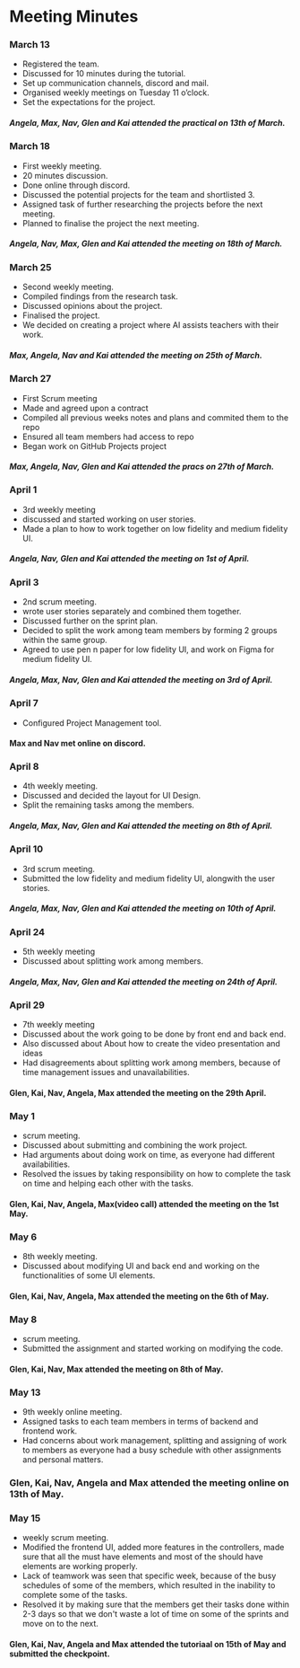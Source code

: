 # Meeting Minutes

### March 13
- Registered the team.
- Discussed for 10 minutes during the tutorial.
- Set up communication channels, discord and mail.
- Organised weekly meetings on Tuesday 11 o’clock.
- Set the expectations for the project.
##### Angela, Max, Nav, Glen and Kai attended the practical on 13th of March.

### March 18
- First weekly meeting.
- 20 minutes discussion.
- Done online through discord.
- Discussed the potential projects for the team and shortlisted 3.
- Assigned task of further researching the projects before the next meeting.
- Planned to finalise the project the next meeting.
##### Angela, Nav, Max, Glen and Kai attended the meeting on 18th of March.
### March 25
- Second weekly meeting.
- Compiled findings from the research task.
- Discussed opinions about the project.
- Finalised the project.
- We decided on creating a project where AI assists teachers with their work.
##### Max, Angela, Nav and Kai attended the meeting on 25th of March.
### March 27
- First Scrum meeting
- Made and agreed upon a contract
- Compiled all previous weeks notes and plans and commited them to the repo
- Ensured all team members had access to repo
- Began work on GitHub Projects project
##### Max, Angela, Nav, Glen and Kai attended the pracs on 27th of March.

### April 1     
- 3rd weekly meeting
- discussed and started working on user stories.
- Made a plan to how to work together on low fidelity and medium fidelity UI.
##### Angela, Nav, Glen and Kai attended the meeting on 1st of April.

### April 3
- 2nd scrum meeting.
- wrote user stories separately and combined them together.
- Discussed further on the sprint plan.
- Decided to split the work among team members by forming 2 groups within the same group.
- Agreed to use pen n paper for low fidelity UI, and work on Figma for medium fidelity UI.
##### Angela, Max, Nav, Glen and Kai attended the meeting on 3rd of April.

### April 7
- Configured Project Management tool.
#### Max and Nav met online on discord.

### April 8
- 4th weekly meeting.
- Discussed and decided the layout for UI Design.
- Split the remaining tasks among the members.
##### Angela, Max, Nav, Glen and Kai attended the meeting on 8th of April.

### April 10
- 3rd scrum meeting.
- Submitted the low fidelity and medium fidelity UI, alongwith the user stories.
##### Angela, Max, Nav, Glen and Kai attended the meeting on 10th of April.

### April 24
- 5th weekly meeting
- Discussed about splitting work among members.
##### Angela, Max, Nav, Glen and Kai attended the meeting on 24th of April.
  
### April 29
- 7th weekly meeting
- Discussed about the work going to be done by front end and back end.
- Also discussed about About how to create the video presentation and ideas
- Had disagreements about splitting work among members, because of time management issues and unavailabilities.
#### Glen, Kai, Nav, Angela, Max attended the meeting on the 29th April.

### May 1
- scrum meeting.
- Discussed about submitting and combining the work project.
- Had arguments about doing work on time, as everyone had different availabilities.
- Resolved the issues by taking responsibility on how to complete the task on time and helping each other with the tasks.
#### Glen, Kai, Nav, Angela, Max(video call) attended the meeting on the 1st May.

### May 6   
- 8th weekly meeting.
- Discussed about modifying UI and back end and working on the functionalities of some UI elements.
#### Glen, Kai, Nav, Angela, Max attended the meeting on the 6th of May.

### May 8  
- scrum meeting.
- Submitted the assignment and started working on modifying the code.
#### Glen, Kai, Nav, Max attended the meeting on 8th of May.

### May 13
- 9th weekly online meeting.
- Assigned tasks to each team members in terms of backend and frontend work.
- Had concerns about work management, splitting and assigning of work to members as everyone had a busy schedule with other assignments and personal matters.
### Glen, Kai, Nav, Angela and Max attended the meeting online on 13th of May.

### May 15
- weekly scrum meeting.
- Modified the frontend UI, added more features in the controllers, made sure that all the must have elements and most of the should have elements are working properly.
- Lack of teamwork was seen that specific week, because of the busy schedules of some of the members, which resulted in the inability to complete some of the tasks.
- Resolved it by making sure that the members get their tasks done within 2-3 days so that we don't waste a lot of time on some of the sprints and move on to the next.
#### Glen, Kai, Nav, Angela and Max attended the tutoriaal on 15th of May and submitted the checkpoint.
